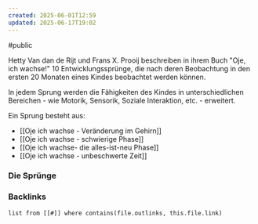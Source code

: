 ```yaml
---
created: 2025-06-01T12:59
updated: 2025-06-17T19:02
---
```

#public 

Hetty Van dan de Rijt und Frans X. Prooij beschreiben in ihrem Buch "Oje, ich wachse!" 10 Entwicklungssprünge, die nach deren Beobachtung in den ersten 20 Monaten eines Kindes beobachtet werden können. 

In jedem Sprung werden die Fähigkeiten des Kindes in unterschiedlichen Bereichen - wie Motorik, Sensorik, Soziale Interaktion, etc. - erweitert. 

Ein Sprung besteht aus:
- [[Oje ich wachse - Veränderung im Gehirn]]
- [[Oje ich wachse - schwierige Phase]]
- [[Oje ich wachse- die alles-ist-neu Phase]]
- [[Oje ich wachse - unbeschwerte Zeit]]

### Die Sprünge







### Backlinks
```dataview 
list from [[#]] where contains(file.outlinks, this.file.link)
```

